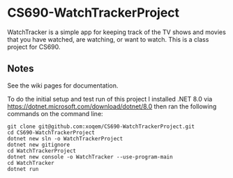 # CS690-WatchTrackerProject
WatchTracker is a simple app for keeping track of the TV shows and movies that you have watched, are watching, or want to watch. This is a class project for CS690.

## Notes

See the wiki pages for documentation.

To do the initial setup and test run of this project I installed .NET 8.0 via https://dotnet.microsoft.com/download/dotnet/8.0 then ran the following commands on the command line:
```
git clone git@github.com:xoqem/CS690-WatchTrackerProject.git
cd CS690-WatchTrackerProject
dotnet new sln -o WatchTrackerProject
dotnet new gitignore
cd WatchTrackerProject
dotnet new console -o WatchTracker --use-program-main
cd WatchTracker
dotnet run
```
